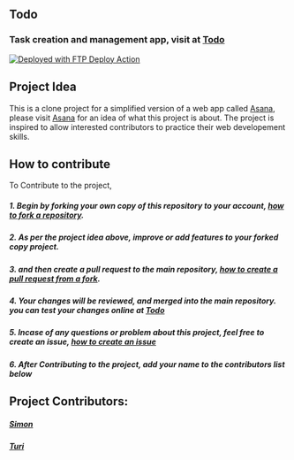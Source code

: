 ## Todo
### Task creation and management app, visit at [Todo](http://todo.saharani.com)

[<img alt="Deployed with FTP Deploy Action" src="https://img.shields.io/badge/Deployed With-FTP DEPLOY ACTION-%3CCOLOR%3E?style=for-the-badge&color=0077b6">](https://github.com/SamKirkland/FTP-Deploy-Action)

## Project Idea
This is a  clone project for a simplified version of a web app called [Asana](https://app.asana.com/), please visit  [Asana](https://app.asana.com/) for an idea of what this project is about. The project is inspired to allow interested contributors to practice their web developement skills.
## How to contribute
To Contribute to the project,
##### 1. Begin by forking your own copy of this repository to your account, [how to fork a repository](https://docs.github.com/en/github/getting-started-with-github/fork-a-repo).
##### 2. As per the project idea above, improve or add features to your forked copy project.
##### 3. and then create a pull request to the main repository, [how to create a pull request from a fork](https://docs.github.com/en/github/collaborating-with-issues-and-pull-requests/creating-a-pull-request-from-a-fork).
##### 4. Your changes will be reviewed, and merged into the main repository. you can test your changes online at [Todo](http://todo.saharani.com)
##### 5. Incase of any questions or problem about this project, feel free to create an issue, [how to create an issue](https://docs.github.com/en/github/managing-your-work-on-github/creating-an-issue)
##### 6. After Contributing to the project, add your name to the contributors list below

## Project Contributors:
##### [Simon](https://github.com/SimonAndro)
##### [Turi](https://github.com/turinaf)